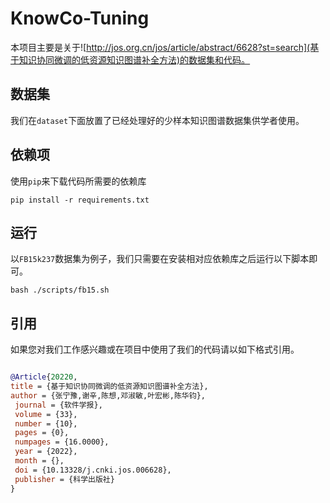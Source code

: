 # KnowCo-Tuning

本项目主要是关于![http://jos.org.cn/jos/article/abstract/6628?st=search](基于知识协同微调的低资源知识图谱补全方法)的数据集和代码。

## 数据集

我们在`dataset`下面放置了已经处理好的少样本知识图谱数据集供学者使用。

## 依赖项
使用`pip`来下载代码所需要的依赖库

```shell
pip install -r requirements.txt
```

## 运行

以`FB15k237`数据集为例子，我们只需要在安装相对应依赖库之后运行以下脚本即可。
```shell
bash ./scripts/fb15.sh
```

## 引用
如果您对我们工作感兴趣或在项目中使用了我们的代码请以如下格式引用。

```bibtex

@Article{20220,
title = {基于知识协同微调的低资源知识图谱补全方法},
author = {张宁豫,谢辛,陈想,邓淑敏,叶宏彬,陈华钧},
 journal = {软件学报},
 volume = {33},
 number = {10},
 pages = {0},
 numpages = {16.0000},
 year = {2022},
 month = {},
 doi = {10.13328/j.cnki.jos.006628},
 publisher = {科学出版社}
}
```
